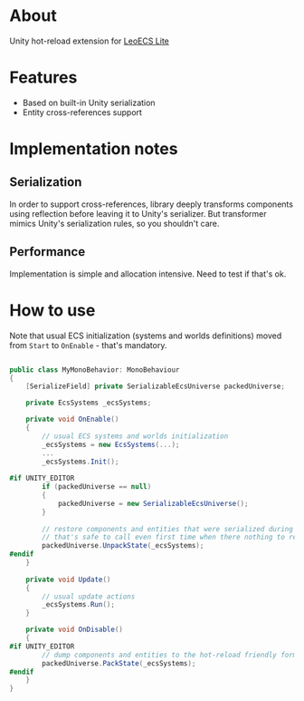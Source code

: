 
# About

Unity hot-reload extension for [LeoECS Lite](https://github.com/Leopotam/ecslite)

# Features
* Based on built-in Unity serialization
* Entity cross-references support

# Implementation notes

## Serialization
In order to support cross-references, library deeply transforms components using reflection 
before leaving it to Unity's serializer. But transformer mimics Unity's serialization rules, so you shouldn't care.

## Performance
Implementation is simple and allocation intensive. Need to test if that's ok.

# How to use
Note that usual ECS initialization (systems and worlds definitions) moved from `Start` to `OnEnable` - that's mandatory.
```c#

public class MyMonoBehavior: MonoBehaviour
{
    [SerializeField] private SerializableEcsUniverse packedUniverse;

    private EcsSystems _ecsSystems;

    private void OnEnable()
    {
        // usual ECS systems and worlds initialization
        _ecsSystems = new EcsSystems(...);
        ...
        _ecsSystems.Init();
        
#if UNITY_EDITOR
        if (packedUniverse == null) 
        {
            packedUniverse = new SerializableEcsUniverse();
        }
        
        // restore components and entities that were serialized during hot-reload
        // that's safe to call even first time when there nothing to restore
        packedUniverse.UnpackState(_ecsSystems);
#endif
    }
    
    private void Update() 
    {
        // usual update actions
        _ecsSystems.Run();
    }

    private void OnDisable()
    {
#if UNITY_EDITOR
        // dump components and entities to the hot-reload friendly format
        packedUniverse.PackState(_ecsSystems);
#endif
    }
}

```

